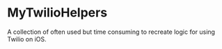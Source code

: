 MyTwilioHelpers
===============

A collection of often used but time consuming to recreate logic for using Twilio on iOS.
